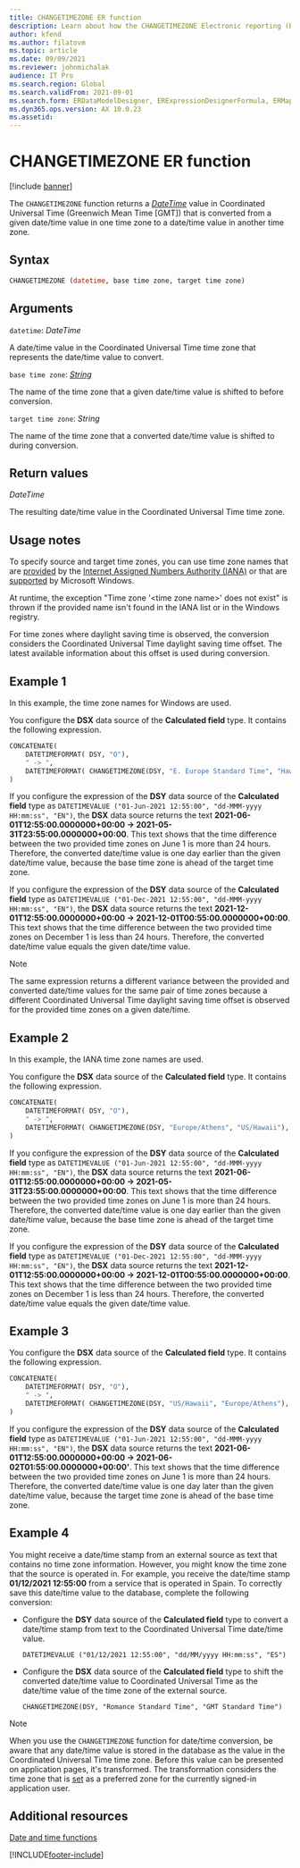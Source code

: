 ```yaml
---
title: CHANGETIMEZONE ER function
description: Learn about how the CHANGETIMEZONE Electronic reporting (ER) function is used, including syntax strings, arguments, return values, and examples.
author: kfend
ms.author: filatovm
ms.topic: article
ms.date: 09/09/2021
ms.reviewer: johnmichalak
audience: IT Pro
ms.search.region: Global
ms.search.validFrom: 2021-09-01
ms.search.form: ERDataModelDesigner, ERExpressionDesignerFormula, ERMappedFormatDesigner, ERModelMappingDesigner
ms.dyn365.ops.version: AX 10.0.23
ms.assetid: 
---
```


# CHANGETIMEZONE ER function

[!include [banner](../includes/banner.md)]

The `CHANGETIMEZONE` function returns a *[DateTime](er-formula-supported-data-types-primitive.md#datetime)* value in Coordinated Universal Time (Greenwich Mean Time \[GMT\]) that is converted from a given date/time value in one time zone to a date/time value in another time zone.

## Syntax

```vb
CHANGETIMEZONE (datetime, base time zone, target time zone)
```

## Arguments

`datetime`: *DateTime*

A date/time value in the Coordinated Universal Time time zone that represents the date/time value to convert.

`base time zone`: *[String](er-formula-supported-data-types-primitive.md#string)*

The name of the time zone that a given date/time value is shifted to before conversion.

`target time zone`: *String*

The name of the time zone that a converted date/time value is shifted to during conversion.

## Return values

*DateTime*

The resulting date/time value in the Coordinated Universal Time time zone.

## Usage notes

To specify source and target time zones, you can use time zone names that are [provided](https://data.iana.org/time-zones/releases/) by the [Internet Assigned Numbers Authority (IANA)](https://www.iana.org/) or that are [supported](/windows-hardware/manufacture/desktop/default-time-zones) by Microsoft Windows.

At runtime, the exception "Time zone '\<time zone name\>' does not exist" is thrown if the provided name isn't found in the IANA list or in the Windows registry.

For time zones where daylight saving time is observed, the conversion considers the Coordinated Universal Time daylight saving time offset. The latest available information about this offset is used during conversion.

## Example 1

In this example, the time zone names for Windows are used.

You configure the **DSX** data source of the **Calculated field** type. It contains the following expression.

```vb
CONCATENATE(
    DATETIMEFORMAT( DSY, "O"), 
    " -> ", 
    DATETIMEFORMAT( CHANGETIMEZONE(DSY, "E. Europe Standard Time", "Hawaiian Standard Time"), "O")
)
```

If you configure the expression of the **DSY** data source of the **Calculated field** type as `DATETIMEVALUE ("01-Jun-2021 12:55:00", "dd-MMM-yyyy HH:mm:ss", "EN")`, the **DSX** data source returns the text **2021-06-01T12:55:00.0000000+00:00 -> 2021-05-31T23:55:00.0000000+00:00**. This text shows that the time difference between the two provided time zones on June 1 is more than 24 hours. Therefore, the converted date/time value is one day earlier than the given date/time value, because the base time zone is ahead of the target time zone.

If you configure the expression of the **DSY** data source of the **Calculated field** type as `DATETIMEVALUE ("01-Dec-2021 12:55:00", "dd-MMM-yyyy HH:mm:ss", "EN")`, the **DSX** data source returns the text **2021-12-01T12:55:00.0000000+00:00 -> 2021-12-01T00:55:00.0000000+00:00**. This text shows that the time difference between the two provided time zones on December 1 is less than 24 hours. Therefore, the converted date/time value equals the given date/time value.

> [!NOTE]
> The same expression returns a different variance between the provided and converted date/time values for the same pair of time zones because a different Coordinated Universal Time daylight saving time offset is observed for the provided time zones on a given date/time.

## Example 2

In this example, the IANA time zone names are used.

You configure the **DSX** data source of the **Calculated field** type. It contains the following expression.

```vb
CONCATENATE(
    DATETIMEFORMAT( DSY, "O"), 
    " -> ", 
    DATETIMEFORMAT( CHANGETIMEZONE(DSY, "Europe/Athens", "US/Hawaii"), "O")
)
```

If you configure the expression of the **DSY** data source of the **Calculated field** type as `DATETIMEVALUE ("01-Jun-2021 12:55:00", "dd-MMM-yyyy HH:mm:ss", "EN")`, the **DSX** data source returns the text **2021-06-01T12:55:00.0000000+00:00 -> 2021-05-31T23:55:00.0000000+00:00**. This text shows that the time difference between the two provided time zones on June 1 is more than 24 hours. Therefore, the converted date/time value is one day earlier than the given date/time value, because the base time zone is ahead of the target time zone.

If you configure the expression of the **DSY** data source of the **Calculated field** type as `DATETIMEVALUE ("01-Dec-2021 12:55:00", "dd-MMM-yyyy HH:mm:ss", "EN")`, the **DSX** data source returns the text **2021-12-01T12:55:00.0000000+00:00 -> 2021-12-01T00:55:00.0000000+00:00**. This text shows that the time difference between the two provided time zones on December 1 is less than 24 hours. Therefore, the converted date/time value equals the given date/time value.

## Example 3

You configure the **DSX** data source of the **Calculated field** type. It contains the following expression.

```vb
CONCATENATE(
    DATETIMEFORMAT( DSY, "O"), 
    " -> ", 
    DATETIMEFORMAT( CHANGETIMEZONE(DSY, "US/Hawaii", "Europe/Athens"), "O")
)
```

If you configure the expression of the **DSY** data source of the **Calculated field** type as `DATETIMEVALUE ("01-Jun-2021 12:55:00", "dd-MMM-yyyy HH:mm:ss", "EN")`, the **DSX** data source returns the text **2021-06-01T12:55:00.0000000+00:00 -> 2021-06-02T01:55:00.0000000+00:00'**. This text shows that the time difference between the two provided time zones on June 1 is more than 24 hours. Therefore, the converted date/time value is one day later than the given date/time value, because the target time zone is ahead of the base time zone.

## Example 4

You might receive a date/time stamp from an external source as text that contains no time zone information. However, you might know the time zone that the source is operated in. For example, you receive the date/time stamp **01/12/2021 12:55:00** from a service that is operated in Spain. To correctly save this date/time value to the database, complete the following conversion:

- Configure the **DSY** data source of the **Calculated field** type to convert a date/time stamp from text to the Coordinated Universal Time date/time value.

    `DATETIMEVALUE ("01/12/2021 12:55:00", "dd/MM/yyyy HH:mm:ss", "ES")`

- Configure the **DSX** data source of the **Calculated field** type to shift the converted date/time value to Coordinated Universal Time as the date/time value of the time zone of the external source.

    `CHANGETIMEZONE(DSY, "Romance Standard Time", "GMT Standard Time")`

> [!NOTE]
> When you use the `CHANGETIMEZONE` function for date/time conversion, be aware that any date/time value is stored in the database as the value in the Coordinated Universal Time time zone. Before this value can be presented on application pages, it's transformed. The transformation considers the time zone that is [set](../../fin-ops/organization-administration/tasks/set-users-preferred-time-zone.md) as a preferred zone for the currently signed-in application user.

## Additional resources

[Date and time functions](er-functions-category-datetime.md)

[!INCLUDE[footer-include](../../../includes/footer-banner.md)]
